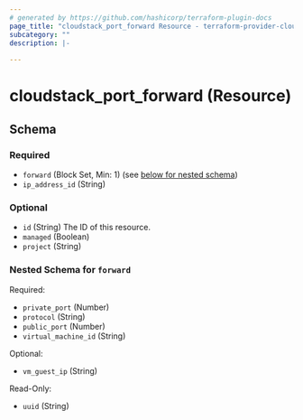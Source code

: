 ```yaml
---
# generated by https://github.com/hashicorp/terraform-plugin-docs
page_title: "cloudstack_port_forward Resource - terraform-provider-cloudstack"
subcategory: ""
description: |-
  
---
```


# cloudstack_port_forward (Resource)





<!-- schema generated by tfplugindocs -->
## Schema

### Required

- `forward` (Block Set, Min: 1) (see [below for nested schema](#nestedblock--forward))
- `ip_address_id` (String)

### Optional

- `id` (String) The ID of this resource.
- `managed` (Boolean)
- `project` (String)

<a id="nestedblock--forward"></a>
### Nested Schema for `forward`

Required:

- `private_port` (Number)
- `protocol` (String)
- `public_port` (Number)
- `virtual_machine_id` (String)

Optional:

- `vm_guest_ip` (String)

Read-Only:

- `uuid` (String)


